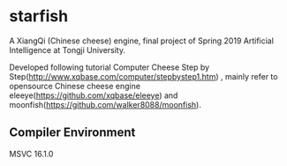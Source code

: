 # starfish

A XiangQi (Chinese cheese) engine, final project of Spring 2019 Artificial Intelligence at Tongji University.

Developed following tutorial Computer Cheese Step by Step(<http://www.xqbase.com/computer/stepbystep1.htm>) , mainly refer to opensource Chinese cheese engine eleeye(<https://github.com/xqbase/eleeye>) and moonfish(<https://github.com/walker8088/moonfish>).

## Compiler Environment

MSVC 16.1.0